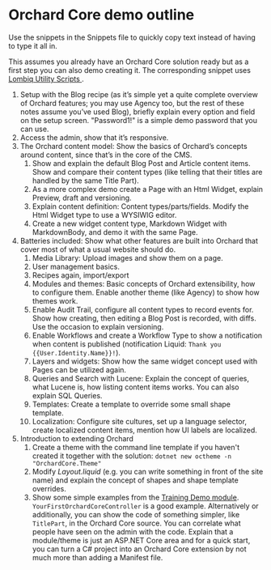 # Orchard Core demo outline

Use the snippets in the Snippets file to quickly copy text instead of having to type it all in.

This assumes you already have an Orchard Core solution ready but as a first step you can also demo creating it. The corresponding snippet uses [Lombiq Utility Scripts
](https://github.com/Lombiq/Utility-Scripts).

1. Setup with the Blog recipe (as it’s simple yet a quite complete overview of Orchard features; you may use Agency too, but the rest of these notes assume you’ve used Blog), briefly explain every option and field on the setup screen. "Password1!" is a simple demo password that you can use.
2. Access the admin, show that it’s responsive.
3. The Orchard content model: Show the basics of Orchard’s concepts around content, since that’s in the core of the CMS.
	1. Show and explain the default Blog Post and Article content items. Show and compare their content types (like telling that their titles are handled by the same Title Part).
	2. As a more complex demo create a Page with an Html Widget, explain Preview, draft and versioning.
	3. Explain content definition: Content types/parts/fields. Modify the Html Widget type to use a WYSIWIG editor.
	4. Create a new widget content type, Markdown Widget with MarkdownBody, and demo it with the same Page.
4. Batteries included: Show what other features are built into Orchard that cover most of what a usual website should do.
	1. Media Library: Upload images and show them on a page.
	2. User management basics.
	3. Recipes again, import/export
	4. Modules and themes: Basic concepts of Orchard extensibility, how to configure them. Enable another theme (like Agency) to show how themes work.
	5. Enable Audit Trail, configure all content types to record events for. Show how creating, then editing a Blog Post is recorded, with diffs. Use the occasion to explain versioning.
	6. Enable Workflows and create a Workflow Type to show a notification when content is published (notification Liquid: `Thank you {{User.Identity.Name}}!`).
	7. Layers and widgets: Show how the same widget concept used with Pages can be utilized again.
	8. Queries and Search with Lucene: Explain the concept of queries, what Lucene is, how listing content items works. You can also explain SQL Queries.
	9. Templates: Create a template to override some small shape template.
	10. Localization: Configure site cultures, set up a language selector, create localized content items, mention how UI labels are localized.
5. Introduction to extending Orchard
	1. Create a theme with the command line template if you haven't created it together with the solution: `dotnet new octheme -n "OrchardCore.Theme"`
	2. Modify *Layout.liquid* (e.g. you can write something in front of the site name) and explain the concept of shapes and shape template overrides.
	3. Show some simple examples from the [Training Demo module](https://github.com/Lombiq/Orchard-Training-Demo-Module). `YourFirstOrchardCoreController` is a good example. Alternatively or additionally, you can show the code of something simpler, like `TitlePart`, in the Orchard Core source. You can correlate what people have seen on the admin with the code. Explain that a module/theme is just an ASP.NET Core area and for a quick start, you can turn a C# project into an Orchard Core extension by not much more than adding a Manifest file.
